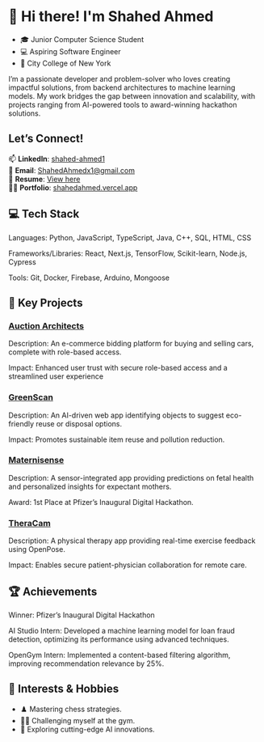 # 👋 Hi there! I'm Shahed Ahmed
- 🎓 Junior Computer Science Student
- 💻 Aspiring Software Engineer
- 📍 City College of New York

I’m a passionate developer and problem-solver who loves creating impactful solutions, from backend architectures to machine learning models. My work bridges the gap between innovation and scalability, with projects ranging from AI-powered tools to award-winning hackathon solutions.

## **Let’s Connect!**
📫 **LinkedIn**: [shahed-ahmed1](https://www.linkedin.com/in/shahed-ahmed1/)  
🔗 **Email**: ShahedAhmedx1@gmail.com  
📄 **Resume**: [View here](https://drive.google.com/file/d/1vMw9JNO3UDFmXb3qEg4FgIHIJGvisbv-/view)  
🧑‍💻 **Portfolio**: [shahedahmed.vercel.app](https://shahedahmed.vercel.app/)

## 💻 **Tech Stack**

Languages: Python, JavaScript, TypeScript, Java, C++, SQL, HTML, CSS

Frameworks/Libraries: React, Next.js, TensorFlow, Scikit-learn, Node.js, Cypress

Tools: Git, Docker, Firebase, Arduino, Mongoose

## 🌟 **Key Projects**

### **[Auction Architects](https://github.com/Shahed4/AuctionArchitects)**
Description: An e-commerce bidding platform for buying and selling cars, complete with role-based access.

Impact: Enhanced user trust with secure role-based access and a streamlined user experience

### **[GreenScan](https://github.com/Shahed4/GreenScan)**
Description: An AI-driven web app identifying objects to suggest eco-friendly reuse or disposal options.

Impact: Promotes sustainable item reuse and pollution reduction.

### **[Maternisense](https://github.com/Shahed4/Maternisense)**
Description: A sensor-integrated app providing predictions on fetal health and personalized insights for expectant mothers.

Award: 1st Place at Pfizer’s Inaugural Digital Hackathon.

### **[TheraCam](https://github.com/Shahed4/TheraCam)**
Description: A physical therapy app providing real-time exercise feedback using OpenPose.

Impact: Enables secure patient-physician collaboration for remote care.


## 🏆 **Achievements**
Winner: Pfizer’s Inaugural Digital Hackathon

AI Studio Intern: Developed a machine learning model for loan fraud detection, optimizing its performance using advanced techniques.

OpenGym Intern: Implemented a content-based filtering algorithm, improving recommendation relevance by 25%.


## 🎯 **Interests & Hobbies**
- ♟️ Mastering chess strategies.
- 🏋️‍♂️ Challenging myself at the gym.
- 🤖 Exploring cutting-edge AI innovations.
